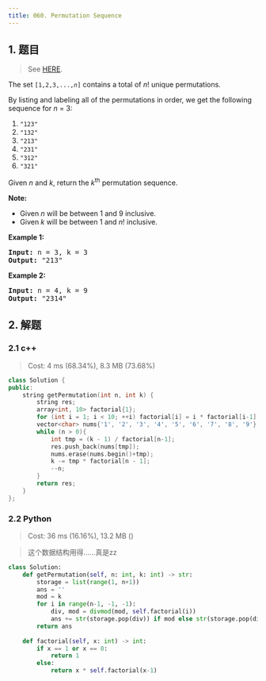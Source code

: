 ```yaml
---
title: 060. Permutation Sequence
---
```


## 1. 题目

> See [HERE](https://leetcode.com/problems/permutation-sequence/).

<div><p>The set <code>[1,2,3,...,<em>n</em>]</code> contains a total of <em>n</em>! unique permutations.</p>

<p>By listing and labeling all of the permutations in order, we get the following sequence for <em>n</em> = 3:</p>

<ol>
	<li><code>"123"</code></li>
	<li><code>"132"</code></li>
	<li><code>"213"</code></li>
	<li><code>"231"</code></li>
	<li><code>"312"</code></li>
	<li><code>"321"</code></li>
</ol>

<p>Given <em>n</em> and <em>k</em>, return the <em>k</em><sup>th</sup> permutation sequence.</p>

<p><strong>Note:</strong></p>

<ul>
	<li>Given <em>n</em> will be between 1 and 9 inclusive.</li>
	<li>Given&nbsp;<em>k</em>&nbsp;will be between 1 and <em>n</em>! inclusive.</li>
</ul>

<p><strong>Example 1:</strong></p>

<pre><strong>Input:</strong> n = 3, k = 3
<strong>Output:</strong> "213"
</pre>

<p><strong>Example 2:</strong></p>

<pre><strong>Input:</strong> n = 4, k = 9
<strong>Output:</strong> "2314"
</pre>
</div>

## 2. 解题

### 2.1 c++

> Cost: 4 ms (68.34%), 8.3 MB (73.68%)

```cpp
class Solution {
public:
    string getPermutation(int n, int k) {
        string res;
        array<int, 10> factorial{1};
        for (int i = 1; i < 10; ++i) factorial[i] = i * factorial[i-1];
        vector<char> nums{'1', '2', '3', '4', '5', '6', '7', '8', '9'};
        while (n > 0){
            int tmp = (k - 1) / factorial[n-1];
            res.push_back(nums[tmp]);
            nums.erase(nums.begin()+tmp);
            k -= tmp * factorial[n - 1];
            --n;
        }
        return res;
    }
};
```

### 2.2 Python

> Cost: 36 ms (16.16%), 13.2 MB ()

> 这个数据结构用得......真是zz

```python
class Solution:
    def getPermutation(self, n: int, k: int) -> str:
        storage = list(range(1, n+1))
        ans = ''
        mod = k
        for i in range(n-1, -1, -1):
            div, mod = divmod(mod, self.factorial(i))
            ans += str(storage.pop(div)) if mod else str(storage.pop(div-1))
        return ans
        
    def factorial(self, x: int) -> int:
        if x == 1 or x == 0:
            return 1
        else:
            return x * self.factorial(x-1)
```
